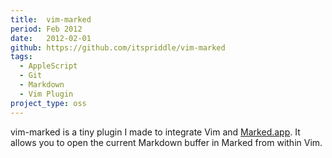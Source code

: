 ```yaml
---
title:  vim-marked
period: Feb 2012
date:   2012-02-01
github: https://github.com/itspriddle/vim-marked
tags:
  - AppleScript
  - Git
  - Markdown
  - Vim Plugin
project_type: oss
---
```


vim-marked is a tiny plugin I made to integrate Vim and [Marked.app][]. It
allows you to open the current Markdown buffer in Marked from within Vim.

[Marked.app]: http://marked2app.com/
